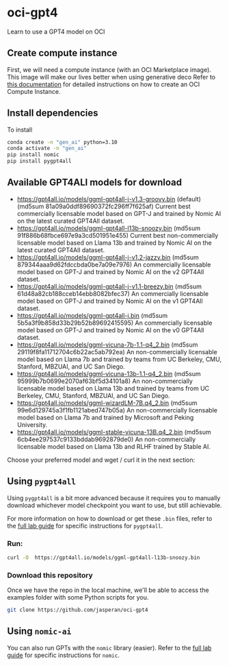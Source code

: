 # oci-gpt4
Learn to use a GPT4 model on OCI

## Create compute instance
First, we will need a compute instance (with an OCI Marketplace image). This image will make our lives better when using generative deco  Refer to [this documentation](files/create_compute_instance.md) for detailed instructions on how to create an OCI Compute Instance. 

## Install dependencies

To install 
```bash
conda create -n "gen_ai" python=3.10
conda activate -n "gen_ai"
pip install nomic
pip install pygpt4all
```

## Available GPT4ALl models for download

- https://gpt4all.io/models/ggml-gpt4all-j-v1.3-groovy.bin (default) (md5sum 81a09a0ddf89690372fc296ff7f625af) Current best commercially licensable model based on GPT-J and trained by Nomic AI on the latest curated GPT4All dataset.
- https://gpt4all.io/models/ggml-gpt4all-l13b-snoozy.bin (md5sum 91f886b68fbce697e9a3cd501951e455) Current best non-commercially licensable model based on Llama 13b and trained by Nomic AI on the latest curated GPT4All dataset.
- https://gpt4all.io/models/ggml-gpt4all-j-v1.2-jazzy.bin (md5sum 879344aaa9d62fdccbda0be7a09e7976) An commercially licensable model based on GPT-J and trained by Nomic AI on the v2 GPT4All dataset.
- https://gpt4all.io/models/ggml-gpt4all-j-v1.1-breezy.bin (md5sum 61d48a82cb188cceb14ebb8082bfec37) An commercially licensable model based on GPT-J and trained by Nomic AI on the v1 GPT4All dataset.
- https://gpt4all.io/models/ggml-gpt4all-j.bin (md5sum 5b5a3f9b858d33b29b52b89692415595) An commercially licensable model based on GPT-J and trained by Nomic AI on the v0 GPT4All dataset.
- https://gpt4all.io/models/ggml-vicuna-7b-1.1-q4_2.bin (md5sum 29119f8fa11712704c6b22ac5ab792ea) An non-commercially licensable model based on Llama 7b and trained by teams from UC Berkeley, CMU, Stanford, MBZUAI, and UC San Diego.
- https://gpt4all.io/models/ggml-vicuna-13b-1.1-q4_2.bin (md5sum 95999b7b0699e2070af63bf5d34101a8) An non-commercially licensable model based on Llama 13b and trained by teams from UC Berkeley, CMU, Stanford, MBZUAI, and UC San Diego.
- https://gpt4all.io/models/ggml-wizardLM-7B.q4_2.bin (md5sum 99e6d129745a3f1fb1121abed747b05a) An non-commercially licensable model based on Llama 7b and trained by Microsoft and Peking University.
- https://gpt4all.io/models/ggml-stable-vicuna-13B.q4_2.bin (md5sum 6cb4ee297537c9133bddab9692879de0) An non-commercially licensable model based on Llama 13b and RLHF trained by Stable AI.

Choose your preferred model and wget / curl it in the next section:

## Using `pygpt4all`

Using `pygpt4all` is a bit more advanced because it requires you to manually download whichever model checkpoint you want to use, but still achievable.

For more information on how to download or get these `.bin` files, refer to the [full lab guide](files/guide.md) for specific instructions for `pygpt4all`.

### Run:

```bash
curl -O  https://gpt4all.io/models/ggml-gpt4all-l13b-snoozy.bin
```


### Download this repository

Once we have the repo in the local machine, we'll be able to access the examples folder with some Python scripts for you.

```bash
git clone https://github.com/jasperan/oci-gpt4
```


## Using `nomic-ai`

You can also run GPTs with the `nomic` library (easier). Refer to the [full lab guide](files/guide.md) for specific instructions for `nomic`.

